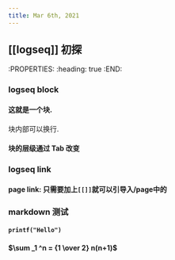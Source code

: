 ```yaml
---
title: Mar 6th, 2021
---
```


## [[logseq]] 初探
:PROPERTIES:
:heading: true
:END:
### logseq block
#### 这就是一个块.
块内部可以换行.
#### 块的层级通过 Tab 改变
### logseq link
#### page link: 只需要加上`[[]]`就可以引导入/page中的
### markdown 测试
#### `printf("Hello")`
#### $\sum _1 ^n = {1 \over 2} n(n+1)$
